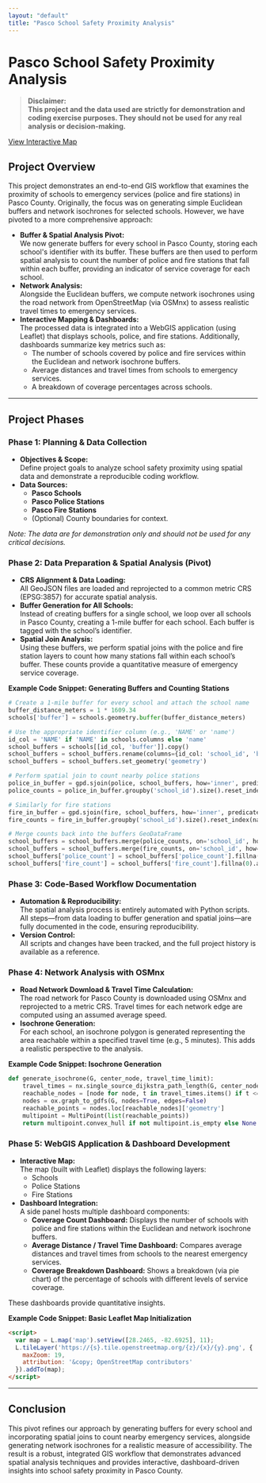 ```yaml
---
layout: "default"
title: "Pasco School Safety Proximity Analysis"
---
```


# Pasco School Safety Proximity Analysis

> **Disclaimer:**  
> **This project and the data used are strictly for demonstration and coding exercise purposes. They should not be used for any real analysis or decision-making.**

[View Interactive Map](map.html)

## Project Overview

This project demonstrates an end-to-end GIS workflow that examines the proximity of schools to emergency services (police and fire stations) in Pasco County. Originally, the focus was on generating simple Euclidean buffers and network isochrones for selected schools. However, we have pivoted to a more comprehensive approach:

- **Buffer & Spatial Analysis Pivot:**  
  We now generate buffers for every school in Pasco County, storing each school's identifier with its buffer. These buffers are then used to perform spatial analysis to count the number of police and fire stations that fall within each buffer, providing an indicator of service coverage for each school.
- **Network Analysis:**  
  Alongside the Euclidean buffers, we compute network isochrones using the road network from OpenStreetMap (via OSMnx) to assess realistic travel times to emergency services.
- **Interactive Mapping & Dashboards:**  
  The processed data is integrated into a WebGIS application (using Leaflet) that displays schools, police, and fire stations. Additionally, dashboards summarize key metrics such as:
  - The number of schools covered by police and fire services within the Euclidean and network isochrone buffers.
  - Average distances and travel times from schools to emergency services.
  - A breakdown of coverage percentages across schools.

---

## Project Phases

### Phase 1: Planning & Data Collection
- **Objectives & Scope:**  
  Define project goals to analyze school safety proximity using spatial data and demonstrate a reproducible coding workflow.
- **Data Sources:**  
  - **Pasco Schools**
  - **Pasco Police Stations**
  - **Pasco Fire Stations**
  - (Optional) County boundaries for context.
  
*Note: The data are for demonstration only and should not be used for any critical decisions.*

### Phase 2: Data Preparation & Spatial Analysis (Pivot)
- **CRS Alignment & Data Loading:**  
  All GeoJSON files are loaded and reprojected to a common metric CRS (EPSG:3857) for accurate spatial analysis.
- **Buffer Generation for All Schools:**  
  Instead of creating buffers for a single school, we loop over all schools in Pasco County, creating a 1-mile buffer for each school. Each buffer is tagged with the school’s identifier.
- **Spatial Join Analysis:**  
  Using these buffers, we perform spatial joins with the police and fire station layers to count how many stations fall within each school’s buffer. These counts provide a quantitative measure of emergency service coverage.

**Example Code Snippet: Generating Buffers and Counting Stations**

```python
# Create a 1-mile buffer for every school and attach the school name
buffer_distance_meters = 1 * 1609.34
schools['buffer'] = schools.geometry.buffer(buffer_distance_meters)

# Use the appropriate identifier column (e.g., 'NAME' or 'name')
id_col = 'NAME' if 'NAME' in schools.columns else 'name'
school_buffers = schools[[id_col, 'buffer']].copy()
school_buffers = school_buffers.rename(columns={id_col: 'school_id', 'buffer': 'geometry'})
school_buffers = school_buffers.set_geometry('geometry')

# Perform spatial join to count nearby police stations
police_in_buffer = gpd.sjoin(police, school_buffers, how='inner', predicate='within')
police_counts = police_in_buffer.groupby('school_id').size().reset_index(name='police_count')

# Similarly for fire stations
fire_in_buffer = gpd.sjoin(fire, school_buffers, how='inner', predicate='within')
fire_counts = fire_in_buffer.groupby('school_id').size().reset_index(name='fire_count')

# Merge counts back into the buffers GeoDataFrame
school_buffers = school_buffers.merge(police_counts, on='school_id', how='left')
school_buffers = school_buffers.merge(fire_counts, on='school_id', how='left')
school_buffers['police_count'] = school_buffers['police_count'].fillna(0).astype(int)
school_buffers['fire_count'] = school_buffers['fire_count'].fillna(0).astype(int)
```

### Phase 3: Code-Based Workflow Documentation
- **Automation & Reproducibility:**  
  The spatial analysis process is entirely automated with Python scripts. All steps—from data loading to buffer generation and spatial joins—are fully documented in the code, ensuring reproducibility.
- **Version Control:**  
  All scripts and changes have been tracked, and the full project history is available as a reference.

### Phase 4: Network Analysis with OSMnx
- **Road Network Download & Travel Time Calculation:**  
  The road network for Pasco County is downloaded using OSMnx and reprojected to a metric CRS. Travel times for each network edge are computed using an assumed average speed.
- **Isochrone Generation:**  
  For each school, an isochrone polygon is generated representing the area reachable within a specified travel time (e.g., 5 minutes). This adds a realistic perspective to the analysis.

**Example Code Snippet: Isochrone Generation**

```python
def generate_isochrone(G, center_node, travel_time_limit):
    travel_times = nx.single_source_dijkstra_path_length(G, center_node, weight='travel_time')
    reachable_nodes = [node for node, t in travel_times.items() if t <= travel_time_limit]
    nodes = ox.graph_to_gdfs(G, nodes=True, edges=False)
    reachable_points = nodes.loc[reachable_nodes]['geometry']
    multipoint = MultiPoint(list(reachable_points))
    return multipoint.convex_hull if not multipoint.is_empty else None
```

### Phase 5: WebGIS Application & Dashboard Development
- **Interactive Map:**  
  The map (built with Leaflet) displays the following layers:
  - Schools
  - Police Stations
  - Fire Stations
- **Dashboard Integration:**  
  A side panel hosts multiple dashboard components:
  - **Coverage Count Dashboard:** Displays the number of schools with police and fire stations within the Euclidean and network isochrone buffers.
  - **Average Distance / Travel Time Dashboard:** Compares average distances and travel times from schools to the nearest emergency services.
  - **Coverage Breakdown Dashboard:** Shows a breakdown (via pie chart) of the percentage of schools with different levels of service coverage.
  
These dashboards provide quantitative insights.

**Example Code Snippet: Basic Leaflet Map Initialization**

```html
<script>
  var map = L.map('map').setView([28.2465, -82.6925], 11);
  L.tileLayer('https://{s}.tile.openstreetmap.org/{z}/{x}/{y}.png', {
    maxZoom: 19,
    attribution: '&copy; OpenStreetMap contributors'
  }).addTo(map);
</script>
```

---

## Conclusion

This pivot refines our approach by generating buffers for every school and incorporating spatial joins to count nearby emergency services, alongside generating network isochrones for a realistic measure of accessibility. The result is a robust, integrated GIS workflow that demonstrates advanced spatial analysis techniques and provides interactive, dashboard-driven insights into school safety proximity in Pasco County.

